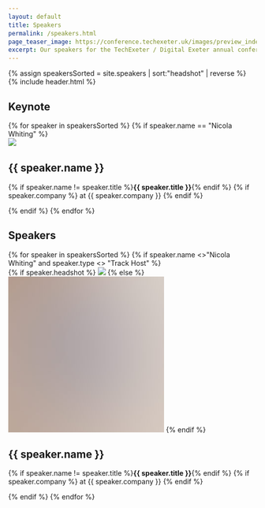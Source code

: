 ```yaml
---
layout: default
title: Speakers
permalink: /speakers.html
page_teaser_image: https://conference.techexeter.uk/images/preview_index.jpg
excerpt: Our speakers for the TechExeter / Digital Exeter annual conference on 9th-10th September 2020.
---
```


{% assign speakersSorted = site.speakers | sort:"headshot" | reverse %}
{% include header.html %}

<div id="main" class="wrapper style1">
<div class="container">

<div class="speakers">

  <h2>Keynote</h2>
  {% for speaker in speakersSorted %}
    {% if speaker.name == "Nicola Whiting" %}
    <div class="grid-flex">
      <div class="speaker">
        <a href="{{ speaker.url }}"><img class="circle" src="{{speaker.headshot}}"/></a>
        <h2>{{ speaker.name }}</h2>
        <p>{% if speaker.name != speaker.title %}<strong>{{ speaker.title }}</strong>{% endif %} {% if speaker.company %}  at {{ speaker.company }} {% endif %}</p>
      </div>
    </div>
    {% endif %}
  {% endfor %}

  <!--
  <h2>Online Hosts</h2>
  <div class="grid-flex">
  {% for speaker in speakersSorted %}
    {% if speaker.type == "Host" %}
      <div class="speaker">
        <a href="{{ speaker.url }}"><img class=" circle" src="{{speaker.headshot}}"/></a>
        <h2>{{ speaker.name }}</h2>
        <p><strong>{{ speaker.title }}</strong> {% if speaker.company %}  at {{ speaker.company }} {% endif %}</p>
      </div>
    {% endif %}
  {% endfor %}
  </div>
  -->

  <h2>Speakers</h2>
  <div class="grid-flex">
  {% for speaker in speakersSorted %}
  {% if speaker.name <>"Nicola Whiting" and speaker.type <> "Track Host" %}
    <div class="speaker">
      {% if speaker.headshot %} 
      <a href="{{ speaker.url }}"><img class=" circle" src="{{speaker.headshot}}"/></a>
      {% else %}
      <img class=" circle" src="/images/pic01.jpg"/>
      {% endif %}
      <h2>{{ speaker.name }}</h2>
      <p>{% if speaker.name != speaker.title %}<strong>{{ speaker.title }}</strong>{% endif %} {% if speaker.company %}  at {{ speaker.company }} {% endif %}</p>
    </div>
    {% endif %}
  {% endfor %}
  </div>

</div>
<!--
<h2>Speaker topics by tag:</h2>
{% assign alldocs = site.documents  %}	
{% assign grouptag =  alldocs | map: 'tags' | join: ','  | split: ','  | group_by: tag %}
{%- for tag in grouptag -%}
<h3>{{- tag.name -}}</h3>
<ul>
{%- for document in alldocs -%}
  {%- if document.tags contains tag.name -%}
    <li><a href="{{ document.url | capitalize  }}">{{ document.talk-title }} with {{ document.name }}</a></li>
  {%- endif -%}
{%- endfor -%}
</ul>
{%- endfor -%}
-->
</div>
</div>